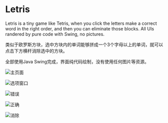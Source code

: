 # Letris
Letris is a tiny game like Tetris, when you click the letters make a correct word in the right order, and then you can eliminate those blocks.
All UIs randered by pure code with Swing, no pictures.

类似于欧罗斯方块，选中方块内的单词能够拼成一个3个字母以上的单词，就可以点击下方横杆消除选中的方块。

全部使用Java Swing完成，界面纯代码绘制，没有使用任何图片等资源。

![主页面](img/main.png "主页面")

![选项窗口](img/option.png "选项窗口")

![错误](img/wrong.png "错误")

![正确](img/correct.png "正确")

![消除](img/thinning.png "消除")
